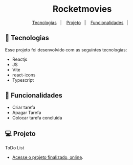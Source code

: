 <h1 align="center"> Rocketmovies </h1>

<p align="center">
  <a href="#-tecnologias">Tecnologias</a>&nbsp;&nbsp;&nbsp;|&nbsp;&nbsp;&nbsp;
  <a href="#-projeto">Projeto</a>&nbsp;&nbsp;&nbsp;|&nbsp;&nbsp;&nbsp;
  <a href="#-funcionalidades">Funcionalidades</a>&nbsp;&nbsp;&nbsp;|&nbsp;&nbsp;&nbsp;
</p>


## 🚀 Tecnologias

Esse projeto foi desenvolvido com as seguintes tecnologias:

- Reactjs
- JS
- Vite
- react-icons
- Typescript

## 📘 Funcionalidades

  - Criar tarefa
  - Apagar Tarefa
  - Colocar tarefa concluída

## 💻 Projeto

ToDo List

- [Acesse o projeto finalizado, online]().

